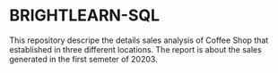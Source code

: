 # BRIGHTLEARN-SQL
This repository descripe the details sales analysis of Coffee Shop that established in three different locations. 
The report is about the sales  generated in the first semeter of 20203.
